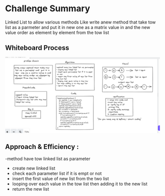 # Challenge Summary
Linked List to allow various methods Like 
write anew method that take tow
 list as a parmeter and  put it in
 new  one as a matrix value in and 
the new value order as element by
 element from the tow list 

## Whiteboard Process

![linked-list-zip](linked-list-zip.PNG)

## Approach & Efficiency : 
-method have tow linked list as parameter
- create new linked list 
- check each parameter list if it is empt
 or not 
- insert the first value of new list from 
the two list 
- looping over each value in the tow
 list then adding it to the new list 
- return the new list 
